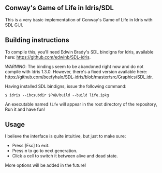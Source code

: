 Conway's Game of Life in Idris/SDL
----------------------------------

This is a very basic implementation of Conway's Game of Life in Idris with
SDL GUI.

Building instructions
---------------------

To compile this, you'll need Edwin Brady's SDL bindigns for Idris, available
here: https://github.com/edwinb/SDL-idris.

*WARNING*: The bindings seem to be abandoned right now and do not compile with
Idris 1.3.0. However, there's a fixed version available here:
https://github.com/beefyhalo/SDL-idris/blob/master/src/Graphics/SDL.idr.

Having installed SDL bindigns, issue the following command:

    $ idris --ibcsubdir $PWD/build --build life.ipkg

An executable named `life` will appear in the root directory of the repository,
Run it and have fun!

Usage
-----

I believe the interface is quite intuitive, but just to make sure:

* Press [Esc] to exit.
* Press n to go to next generation.
* Click a cell to switch it between alive and dead state.

More options will be added in the future!
